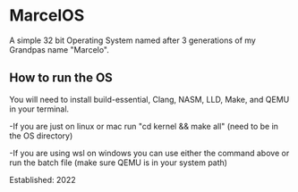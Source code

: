 # MarcelOS
A simple 32 bit Operating System named after 3 generations of my Grandpas name "Marcelo".

## How to run the OS
You will need to install build-essential, Clang, NASM, LLD, Make, and QEMU in your terminal.

-If you are just on linux or mac run "cd kernel && make all" (need to be in the OS directory)

-If you are using wsl on windows you can use either the command above or run the batch file (make sure QEMU is in your system path)

Established: 2022
